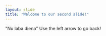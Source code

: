```yaml
---
layout: slide
title: "Welcome to our second slide!"
---
```

"Nu laba diena"
Use the left arrow to go back!
